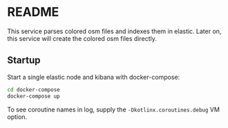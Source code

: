 # README

This service parses colored osm files and indexes them in elastic.
Later on, this service will create the colored osm files directly.

## Startup

Start a single elastic node and kibana with docker-compose:
```bash
cd docker-compose
docker-compose up
```

To see coroutine names in log, supply the `-Dkotlinx.coroutines.debug` VM option.
